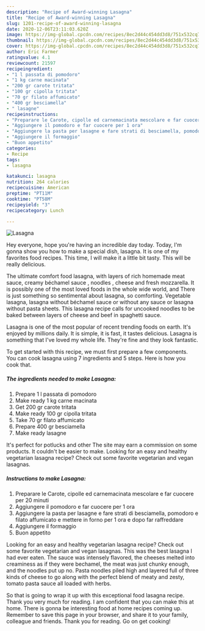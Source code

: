 ```yaml
---
description: "Recipe of Award-winning Lasagna"
title: "Recipe of Award-winning Lasagna"
slug: 1201-recipe-of-award-winning-lasagna
date: 2020-12-06T23:11:03.620Z
image: https://img-global.cpcdn.com/recipes/8ec2d44c454dd3d8/751x532cq70/lasagna-recipe-main-photo.jpg
thumbnail: https://img-global.cpcdn.com/recipes/8ec2d44c454dd3d8/751x532cq70/lasagna-recipe-main-photo.jpg
cover: https://img-global.cpcdn.com/recipes/8ec2d44c454dd3d8/751x532cq70/lasagna-recipe-main-photo.jpg
author: Eric Farmer
ratingvalue: 4.1
reviewcount: 21597
recipeingredient:
- "1 l passata di pomodoro"
- "1 kg carne macinata"
- "200 gr carote tritata"
- "100 gr cipolla tritata"
- "70 gr filato affumicato"
- "400 gr besciamella"
- " lasagne"
recipeinstructions:
- "Preparare le Carote, cipolle ed carnemacinata mescolare e far cuocere per 20 minuti"
- "Aggiungere il pomodoro e far cuocere per 1 ora"
- "Aggiungere la pasta per lasagne e fare strati di besciamella, pomodoro e filato affumicato e mettere in forno per 1 ora e dopo far raffreddare"
- "Aggiungere il formaggio"
- "Buon appetito"
categories:
- Recipe
tags:
- lasagna

katakunci: lasagna 
nutrition: 264 calories
recipecuisine: American
preptime: "PT11M"
cooktime: "PT58M"
recipeyield: "3"
recipecategory: Lunch

---
```



![Lasagna](https://img-global.cpcdn.com/recipes/8ec2d44c454dd3d8/751x532cq70/lasagna-recipe-main-photo.jpg)

Hey everyone, hope you're having an incredible day today. Today, I'm gonna show you how to make a special dish, lasagna. It is one of my favorites food recipes. This time, I will make it a little bit tasty. This will be really delicious.

The ultimate comfort food lasagna, with layers of rich homemade meat sauce, creamy béchamel sauce , noodles , cheese and fresh mozzarella. It is possibly one of the most loved foods in the whole wide world, and There is just something so sentimental about lasagna, so comforting. Vegetable lasagna, lasagna without béchamel sauce or without any sauce or lasagna without pasta sheets. This lasagna recipe calls for uncooked noodles to be baked between layers of cheese and beef in spaghetti sauce.

Lasagna is one of the most popular of recent trending foods on earth. It's enjoyed by millions daily. It is simple, it is fast, it tastes delicious. Lasagna is something that I've loved my whole life. They're fine and they look fantastic.


To get started with this recipe, we must first prepare a few components. You can cook lasagna using 7 ingredients and 5 steps. Here is how you cook that.

<!--inarticleads1-->

##### The ingredients needed to make Lasagna:

1. Prepare 1 l passata di pomodoro
1. Make ready 1 kg carne macinata
1. Get 200 gr carote tritata
1. Make ready 100 gr cipolla tritata
1. Take 70 gr filato affumicato
1. Prepare 400 gr besciamella
1. Make ready  lasagne


It&#39;s perfect for potlucks and other The site may earn a commission on some products. It couldn&#39;t be easier to make. Looking for an easy and healthy vegetarian lasagna recipe? Check out some favorite vegetarian and vegan lasagnas. 

<!--inarticleads2-->

##### Instructions to make Lasagna:

1. Preparare le Carote, cipolle ed carnemacinata mescolare e far cuocere per 20 minuti
1. Aggiungere il pomodoro e far cuocere per 1 ora
1. Aggiungere la pasta per lasagne e fare strati di besciamella, pomodoro e filato affumicato e mettere in forno per 1 ora e dopo far raffreddare
1. Aggiungere il formaggio
1. Buon appetito


Looking for an easy and healthy vegetarian lasagna recipe? Check out some favorite vegetarian and vegan lasagnas. This was the best lasagna I had ever eaten. The sauce was intensely flavored, the cheeses melted into creaminess as if they were bechamel, the meat was just chunky enough, and the noodles put up no. Pasta noodles piled high and layered full of three kinds of cheese to go along with the perfect blend of meaty and zesty, tomato pasta sauce all loaded with herbs. 

So that is going to wrap it up with this exceptional food lasagna recipe. Thank you very much for reading. I am confident that you can make this at home. There is gonna be interesting food at home recipes coming up. Remember to save this page in your browser, and share it to your family, colleague and friends. Thank you for reading. Go on get cooking!
